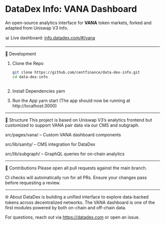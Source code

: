 # DataDex Info: VANA Dashboard

An open-source analytics interface for **VANA** token markets, forked and adapted from Uniswap V3 Info.

📊 Live dashboard: [info.datadex.com/#/vana](https://info.datadex.com/#/vana)

---
🔧 Development

1. Clone the Repo
   ```bash
   git clone https://github.com/centfinance/data-dex-info.git
   cd data-dex-info
  

3. Install Dependencies
   yarn

3. Run the App
   yarn start
  (The app should now be running at http://localhost:3000)

---
📁 Structure
This project is based on Uniswap V3’s analytics frontend but customized to support VANA pair data via our CMS and subgraph.

src/pages/vana/ – Custom VANA dashboard components

src/lib/sanity/ – CMS integration for DataDex

src/lib/subgraph/ – GraphQL queries for on-chain analytics

---
🤝 Contributions
Please open all pull requests against the main branch.

CI checks will automatically run for all PRs. Ensure your changes pass before requesting a review.

---
🌐 About
DataDex is building a unified interface to explore data-backed tokens across decentralized networks. The VANA dashboard is one of the first modules powered by both on-chain and off-chain data.

For questions, reach out via https://datadex.com or open an issue.

   
